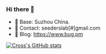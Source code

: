 <!-- <div align="center">
	<br>
	<a href="https://raw.githubusercontent.com/CrossLee/css-in-readme-like-wat/main/header.svg">
		<img src="https://raw.githubusercontent.com/CrossLee/css-in-readme-like-wat/main/header.svg" width="800" height="400" alt="Click to see the source">
	</a>
	<br>
</div>


<br>
<br>
<br> -->


### Hi there 👋

<!-- - 🔭 I’m currently working on qdstorm.com. -->
<!-- - 📱 I’m making a contribution to a product named 「Teem」to improve stranger socializing effectiveness. -->
- 🌱 Base: Suzhou China.
- 💬 Contact: seederslab[#]gmail.com
- 📝 Blog: https://www.bug.pm

[![Cross's GitHub stats](https://github-readme-stats-sigma-five.vercel.app/api?username=crosslee&show_icons=true&count_private=true)](https://github.com/crosslee)
